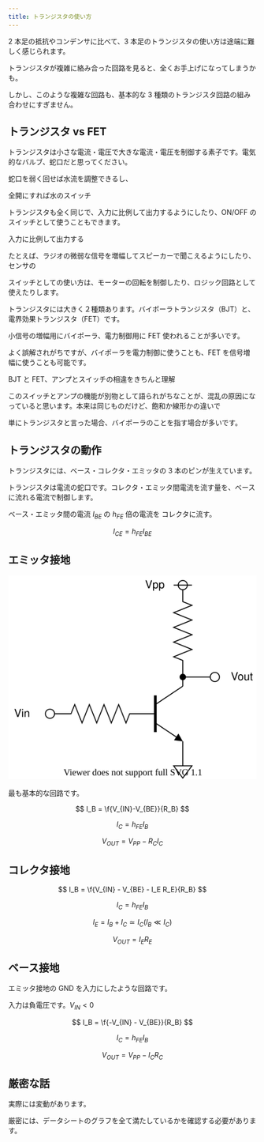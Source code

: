 ```yaml
---
title: トランジスタの使い方
---
```


2 本足の抵抗やコンデンサに比べて、3 本足のトランジスタの使い方は途端に難しく感じられます。

トランジスタが複雑に絡み合った回路を見ると、全くお手上げになってしまうかも。

しかし、このような複雑な回路も、基本的な 3 種類のトランジスタ回路の組み合わせにすぎません。

## トランジスタ vs FET

トランジスタは小さな電流・電圧で大きな電流・電圧を制御する素子です。電気的なバルブ、蛇口だと思ってください。

蛇口を弱く回せば水流を調整できるし、

全開にすれば水のスイッチ

トランジスタも全く同じで、入力に比例して出力するようにしたり、ON/OFF のスイッチとして使うこともできます。

入力に比例して出力する

たとえば、ラジオの微弱な信号を増幅してスピーカーで聞こえるようにしたり、センサの

スイッチとしての使い方は、モーターの回転を制御したり、ロジック回路として使えたりします。

トランジスタには大きく２種類あります。バイポーラトランジスタ（BJT）と、電界効果トランジスタ（FET）です。

小信号の増幅用にバイポーラ、電力制御用に FET 使われることが多いです。

よく誤解されがちですが、バイポーラを電力制御に使うことも、FET を信号増幅に使うことも可能です。

BJT と FET、アンプとスイッチの相違をきちんと理解

このスイッチとアンプの機能が別物として語られがちなことが、混乱の原因になっていると思います。本来は同じものだけど、飽和か線形かの違いで

単にトランジスタと言った場合、バイポーラのことを指す場合が多いです。

## トランジスタの動作

トランジスタには、ベース・コレクタ・エミッタの 3 本のピンが生えています。

トランジスタは電流の蛇口です。コレクタ・エミッタ間電流を流す量を、ベースに流れる電流で制御します。

ベース・エミッタ間の電流 $I_{BE}$ の $h_{FE}$ 倍の電流を コレクタに流す。

$$
I_{CE} = h_{FE} I_{BE}
$$

## エミッタ接地

![](./img/emitter.dio.svg)

最も基本的な回路です。

$$
I_B = \f{V_{IN}-V_{BE}}{R_B}
$$

$$
I_C = h_{FE} I_B
$$

$$
V_{OUT} = V_{PP} - R_C I_C
$$

## コレクタ接地

$$
I_B = \f{V_{IN} - V_{BE} - I_E R_E}{R_B}
$$

$$
I_C = h_{FE} I_B
$$

$$
I_E = I_B + I_C \simeq I_C (I_B \ll I_C)
$$

$$
V_{OUT} = I_E R_E
$$

## ベース接地

エミッタ接地の GND を入力にしたような回路です。

入力は負電圧です。$V_{IN}<0$

$$
I_B = \f{-V_{IN} - V_{BE}}{R_B}
$$

$$
I_C = h_{FE} I_B
$$

$$
V_{OUT} = V_{PP} - I_C R_C
$$

## 厳密な話

実際には変動があります。

厳密には、データシートのグラフを全て満たしているかを確認する必要があります。
